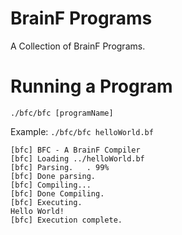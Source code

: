 # BrainF Programs
A Collection of BrainF Programs.

# Running a Program
`./bfc/bfc [programName]`

Example: `./bfc/bfc helloWorld.bf`
```
[bfc] BFC - A BrainF Compiler
[bfc] Loading ../helloWorld.bf
[bfc] Parsing.   . 99%
[bfc] Done parsing.
[bfc] Compiling...
[bfc] Done Compiling.
[bfc] Executing.
Hello World!
[bfc] Execution complete.
```